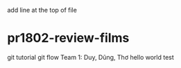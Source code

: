 add line at the top of file
# pr1802-review-films
git tutorial
git flow
Team 1: Duy, Dũng, Thơ
hello world
test
